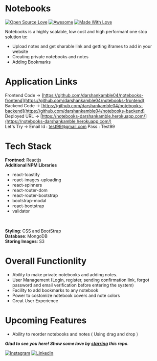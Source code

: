 # Notebooks
[![Open Source Love](https://badges.frapsoft.com/os/v2/open-source.svg?v=103)](https://github.com/darshankamble04)
[![Awesome](https://cdn.rawgit.com/sindresorhus/awesome/d7305f38d29fed78fa85652e3a63e154dd8e8829/media/badge.svg)](https://github.com/darshankamble04) [![Made With Love](https://img.shields.io/badge/Made%20With-Love-orange.svg)](https://github.com/darshankamble04)

Notebooks is a highly scalable, low cost and high performant one stop solution to:
- Upload notes and get sharable link and getting iframes to add in your website
- Creating private notebooks and notes
- Adding Bookmarks  

# Application Links

Frontend Code -> [https://github.com/darshankamble04/notebooks-frontend](https://github.com/darshankamble04/notebooks-frontend)
<br>
Backend Code -> [https://github.com/darshankamble04/notebooks-backend](https://github.com/darshankamble04/notebooks-backend)
<br>
Deployed URL -> [https://notebooks-darshankamble.herokuapp.com/](https://notebooks-darshankamble.herokuapp.com/)
<br>
Let's Try ->
            Email Id : test99@gmail.com
            Pass : Test99
<br>


# Tech Stack

<b>Frontned</b>: Reactjs
<br>
<b>Additional NPM Libraries</b>
  - react-toastify
  - react-images-uploading
  - react-spinners
  - react-router-dom
  - react-router-bootstrap
  - bootstrap-modal
  - react-bootstrap
  - validator
<br>
<br>
<b>Styling</b>: CSS and BootStrap
<br>
<b>Database</b>: MongoDB
<br>
<b>Storing Images</b>: S3
<br>

# Overall Functionlity
- Ability to make private notebooks and adding notes. 
- User Management (Login, register, sending confirmation link, forgot password and email verification before entering the system) 
- Facility to add bookmarks to any notebook
- Power to costomize notebook covers and note colors
- Great User Experience

# Upcoming Features
- Ability to reorder notebooks and notes ( Using drag and drop )


***Glad to see you here! Show some love by [starring](https://github.com/darshankamble04/notebooks-frontend) this repo.***

[![Instagram](https://img.shields.io/static/v1.svg?label=follow&message=@darshan_.42&color=grey&logo=instagram&style=flat&logoColor=white&colorA=blue)](https://www.instagram.com/darshan_.42/)  [![LinkedIn](https://img.shields.io/static/v1.svg?label=connect&message=@darshankamble&color=grey&logo=linkedin&style=flat&logoColor=white&colorA=blue)](https://www.linkedin.com/in/darshankamble/)
